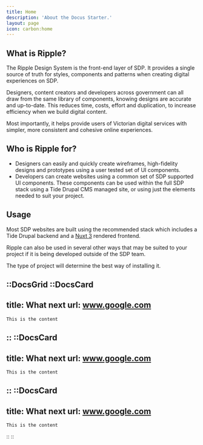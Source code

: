 ```yaml
---
title: Home
description: 'About the Docus Starter.'
layout: page
icon: carbon:home
---
```


## What is Ripple?

The Ripple Design System is the front-end layer of SDP. It provides a single source of truth for styles, components and patterns when creating digital experiences on SDP.

Designers, content creators and developers across government can all draw from the same library of components, knowing designs are accurate and up-to-date. This reduces time, costs, effort and duplication, to increase efficiency when we build digital content.

Most importantly, it helps provide users of Victorian digital services with simpler, more consistent and cohesive online experiences.

## Who is Ripple for?

- Designers can easily and quickly create wireframes, high-fidelity designs and prototypes using a user tested set of UI components.
- Developers can create websites using a common set of SDP supported UI components. These components can be used within the full SDP stack using a Tide Drupal CMS managed site, or using just the elements needed to suit your project.


## Usage

Most SDP websites are built using the recommended stack which includes a Tide Drupal backend and a [Nuxt 3](https://v3.nuxtjs.org/) rendered frontend.

Ripple can also be used in several other ways that may be suited to your project if it is being developed outside of the SDP team.

The type of project will determine the best way of installing it.


::DocsGrid
  ::DocsCard
  ---
  title: What next
  url: www.google.com
  ---
    This is the content
  ::
  ::DocsCard
  ---
  title: What next
  url: www.google.com
  ---
    This is the content
  ::
  ::DocsCard
  ---
  title: What next
  url: www.google.com
  ---
    This is the content
  ::
::


